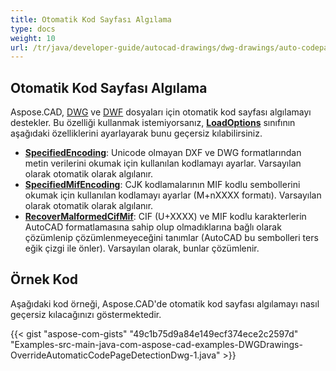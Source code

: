 ```yaml
---
title: Otomatik Kod Sayfası Algılama
type: docs
weight: 10
url: /tr/java/developer-guide/autocad-drawings/dwg-drawings/auto-codepage-detection/
---
```


## **Otomatik Kod Sayfası Algılama**

Aspose.CAD, [DWG](https://docs.fileformat.com/cad/dwg/) ve [DWF](https://docs.fileformat.com/cad/dwf/) dosyaları için otomatik kod sayfası algılamayı destekler. Bu özelliği kullanmak istemiyorsanız, [**LoadOptions**](https://reference.aspose.com/cad/java/com.aspose.cad/LoadOptions) sınıfının aşağıdaki özelliklerini ayarlayarak bunu geçersiz kılabilirsiniz.

- [**SpecifiedEncoding**](https://reference.aspose.com/cad/java/com.aspose.cad/LoadOptions#setSpecifiedEncoding-int-): Unicode olmayan DXF ve DWG formatlarından metin verilerini okumak için kullanılan kodlamayı ayarlar. Varsayılan olarak otomatik olarak algılanır.
- [**SpecifiedMifEncoding**](https://reference.aspose.com/cad/java/com.aspose.cad/LoadOptions#setSpecifiedMifEncoding-int-): CJK kodlamalarının MIF kodlu sembollerini okumak için kullanılan kodlamayı ayarlar (M+nXXXX formatı). Varsayılan olarak otomatik olarak algılanır.
- [**RecoverMalformedCifMif**](https://reference.aspose.com/cad/java/com.aspose.cad/LoadOptions#setRecoverMalformedCifMif-boolean-): CIF (U+XXXX) ve MIF kodlu karakterlerin AutoCAD formatlamasına sahip olup olmadıklarına bağlı olarak çözümlenip çözümlenmeyeceğini tanımlar (AutoCAD bu sembolleri ters eğik çizgi ile önler). Varsayılan olarak, bunlar çözümlenir.

## Örnek Kod

Aşağıdaki kod örneği, Aspose.CAD'de otomatik kod sayfası algılamayı nasıl geçersiz kılacağınızı göstermektedir.

{{< gist "aspose-com-gists" "49c1b75d9a84e149ecf374ece2c2597d" "Examples-src-main-java-com-aspose-cad-examples-DWGDrawings-OverrideAutomaticCodePageDetectionDwg-1.java" >}}
